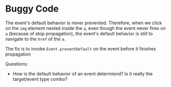 # Buggy Code

The event's default behavior is never prevented. Therefore, when we click on the
`img` element nested inside the `a`, even though the event never fires on `a`
(because of stop propagation), the event's default behavior is still to navigate
to the `href` of the `a`.

The fix is to invoke `Event.preventDefault` on the event before it finishes
propagation

Questions:

- How is the default behavior of an event determiend? Is it really the
  target/event type combo?
